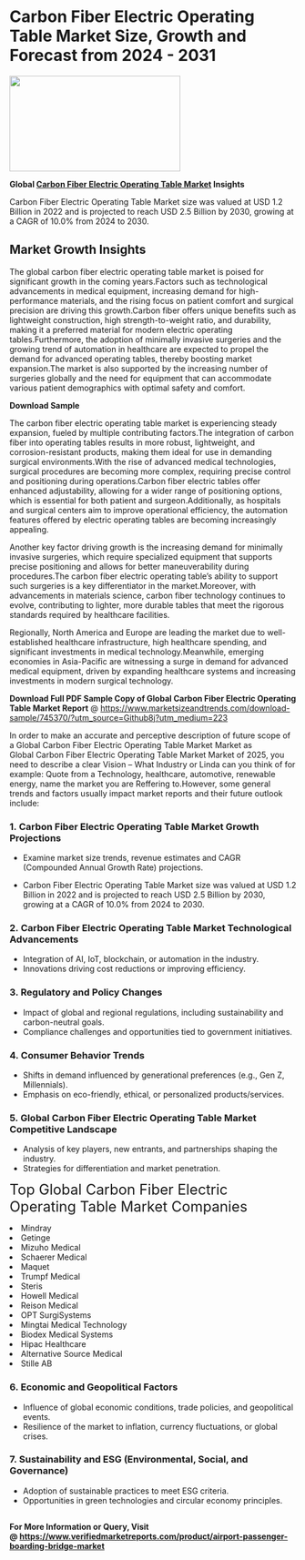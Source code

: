 <H1>Carbon Fiber Electric Operating Table Market Size, Growth and Forecast from 2024 - 2031</H1><img class="aligncenter size-medium wp-image-584254" src="https://thirdeyenews.in/wp-content/uploads/2024/09/Global-Market-Research-300x168.jpeg" alt="" width="300" height="168" /><p><strong>Global&nbsp;<a href="https://www.marketsizeandtrends.com/download-sample/745370/?utm_source=Github8j?utm_medium=223">Carbon Fiber Electric Operating Table Market</a> Insights</strong></p><p>Carbon Fiber Electric Operating Table Market size was valued at USD 1.2 Billion in 2022 and is projected to reach USD 2.5 Billion by 2030, growing at a CAGR of 10.0% from 2024 to 2030.</p><p><h2>Market Growth Insights</h2> <p>The global carbon fiber electric operating table market is poised for significant growth in the coming years.Factors such as technological advancements in medical equipment, increasing demand for high-performance materials, and the rising focus on patient comfort and surgical precision are driving this growth.Carbon fiber offers unique benefits such as lightweight construction, high strength-to-weight ratio, and durability, making it a preferred material for modern electric operating tables.Furthermore, the adoption of minimally invasive surgeries and the growing trend of automation in healthcare are expected to propel the demand for advanced operating tables, thereby boosting market expansion.The market is also supported by the increasing number of surgeries globally and the need for equipment that can accommodate various patient demographics with optimal safety and comfort.</p> <p><strong>Download Sample</strong></p> <p>The carbon fiber electric operating table market is experiencing steady expansion, fueled by multiple contributing factors.The integration of carbon fiber into operating tables results in more robust, lightweight, and corrosion-resistant products, making them ideal for use in demanding surgical environments.With the rise of advanced medical technologies, surgical procedures are becoming more complex, requiring precise control and positioning during operations.Carbon fiber electric tables offer enhanced adjustability, allowing for a wider range of positioning options, which is essential for both patient and surgeon.Additionally, as hospitals and surgical centers aim to improve operational efficiency, the automation features offered by electric operating tables are becoming increasingly appealing.</p> <p>Another key factor driving growth is the increasing demand for minimally invasive surgeries, which require specialized equipment that supports precise positioning and allows for better maneuverability during procedures.The carbon fiber electric operating table’s ability to support such surgeries is a key differentiator in the market.Moreover, with advancements in materials science, carbon fiber technology continues to evolve, contributing to lighter, more durable tables that meet the rigorous standards required by healthcare facilities.</p> <p>Regionally, North America and Europe are leading the market due to well-established healthcare infrastructure, high healthcare spending, and significant investments in medical technology.Meanwhile, emerging economies in Asia-Pacific are witnessing a surge in demand for advanced medical equipment, driven by expanding healthcare systems and increasing investments in modern surgical technology.</p> <p><span class=""><strong>Download Full PDF Sample Copy of Global Carbon Fiber Electric Operating Table Market Report</strong> @ <a href="https://www.marketsizeandtrends.com/download-sample/745370/?utm_source=Github8j?utm_medium=223" target="_blank">https://www.marketsizeandtrends.com/download-sample/745370/?utm_source=Github8j?utm_medium=223</a></span></p><p>In order to make an accurate and perceptive description of future scope of a Global&nbsp;Carbon Fiber Electric Operating Table Market Market as Global&nbsp;Carbon Fiber Electric Operating Table Market Market of 2025, you need to describe a clear Vision &ndash; What Industry or Linda can you think of for example: Quote from a Technology, healthcare, automotive, renewable energy, name the market you are Reffering to.However, some general trends and factors usually impact market reports and their future outlook include:</p><h3>1.&nbsp;<strong>Carbon Fiber Electric Operating Table Market Growth Projections</strong></h3><ul><li>Examine market size trends, revenue estimates and CAGR (Compounded Annual Growth Rate) projections.</li><li><p>Carbon Fiber Electric Operating Table Market size was valued at USD 1.2 Billion in 2022 and is projected to reach USD 2.5 Billion by 2030, growing at a CAGR of 10.0% from 2024 to 2030.</p></li></ul><h3>2.&nbsp;<strong>Carbon Fiber Electric Operating Table Market Technological Advancements</strong></h3><ul><li>Integration of AI, IoT, blockchain, or automation in the industry.</li><li>Innovations driving cost reductions or improving efficiency.</li></ul><h3>3.&nbsp;<strong>Regulatory and Policy Changes</strong></h3><ul><li>Impact of global and regional regulations, including sustainability and carbon-neutral goals.</li><li>Compliance challenges and opportunities tied to government initiatives.</li></ul><h3>4.&nbsp;<strong>Consumer Behavior Trends</strong></h3><ul><li>Shifts in demand influenced by generational preferences (e.g., Gen Z, Millennials).</li><li>Emphasis on eco-friendly, ethical, or personalized products/services.</li></ul><h3>5.&nbsp;<strong>Global Carbon Fiber Electric Operating Table Market Competitive Landscape</strong></h3><ul><li>Analysis of key players, new entrants, and partnerships shaping the industry.</li><li>Strategies for differentiation and market penetration.</li></ul><p data-pm-slice="1 1 []"><span style="color: inherit; font-family: inherit; font-size: 25px;">Top Global Carbon Fiber Electric Operating Table Market Companies</span></p><div class="" data-test-id=""><p><li>Mindray</li><li> Getinge</li><li> Mizuho Medical</li><li> Schaerer Medical</li><li> Maquet</li><li> Trumpf Medical</li><li> Steris</li><li> Howell Medical</li><li> Reison Medical</li><li> OPT SurgiSystems</li><li> Mingtai Medical Technology</li><li> Biodex Medical Systems</li><li> Hipac Healthcare</li><li> Alternative Source Medical</li><li> Stille AB</li></p></div><h3>6.&nbsp;<strong>Economic and Geopolitical Factors</strong></h3><ul><li>Influence of global economic conditions, trade policies, and geopolitical events.</li><li>Resilience of the market to inflation, currency fluctuations, or global crises.</li></ul><h3>7.&nbsp;<strong>Sustainability and ESG (Environmental, Social, and Governance)</strong></h3><ul><li>Adoption of sustainable practices to meet ESG criteria.</li><li>Opportunities in green technologies and circular economy principles.</li></ul><h2><strong style="font-size: 14px;">For More Information or Query, Visit @&nbsp;</strong><a style="background-color: #ffffff; font-size: 14px;" href="https://www.marketsizeandtrends.com/report/carbon-fiber-electric-operating-table-market/" target="_blank">https://www.verifiedmarketreports.com/product/airport-passenger-boarding-bridge-market</a></h2>